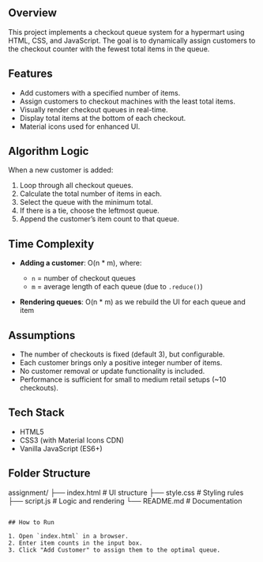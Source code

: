 ## Overview

This project implements a checkout queue system for a hypermart using HTML, CSS, and JavaScript. The goal is to dynamically assign customers to the checkout counter with the fewest total items in the queue.

## Features

* Add customers with a specified number of items.
* Assign customers to checkout machines with the least total items.
* Visually render checkout queues in real-time.
* Display total items at the bottom of each checkout.
* Material icons used for enhanced UI.

## Algorithm Logic

When a new customer is added:

1. Loop through all checkout queues.
2. Calculate the total number of items in each.
3. Select the queue with the minimum total.
4. If there is a tie, choose the leftmost queue.
5. Append the customer’s item count to that queue.

## Time Complexity

* **Adding a customer**: O(n \* m), where:

  * `n` = number of checkout queues
  * `m` = average length of each queue (due to `.reduce()`)
* **Rendering queues**: O(n \* m) as we rebuild the UI for each queue and item

## Assumptions

* The number of checkouts is fixed (default 3), but configurable.
* Each customer brings only a positive integer number of items.
* No customer removal or update functionality is included.
* Performance is sufficient for small to medium retail setups (\~10 checkouts).

## Tech Stack

* HTML5
* CSS3 (with Material Icons CDN)
* Vanilla JavaScript (ES6+)

## Folder Structure

assignment/
├── index.html       # UI structure
├── style.css        # Styling rules
├── script.js        # Logic and rendering
└── README.md        # Documentation
```

## How to Run

1. Open `index.html` in a browser.
2. Enter item counts in the input box.
3. Click "Add Customer" to assign them to the optimal queue.
